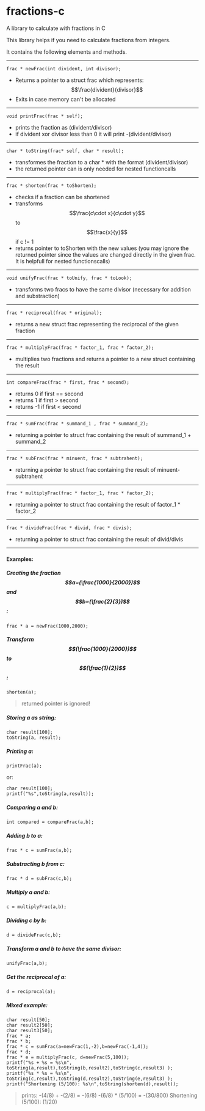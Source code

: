 # fractions-c
A library to calculate with fractions in C

This library helps if you need to calculate fractions from integers. 

It contains the following elements and methods.

------------------------------------------------

    frac * newFrac(int divident, int divisor);
    
* Returns a pointer to a struct frac which represents: $$\frac{divident}{divisor}$$
* Exits in case memory can't be allocated

---------------------------------------------
    
    void printFrac(frac * self);
    
* prints the fraction as (divident/divisor)
* if divident xor divisor less than 0 it will print -(divident/divisor)

---------------------------------------------

    char * toString(frac* self, char * result);
    
* transformes the fraction to a char * with the format (divident/divisor)
* the returned pointer can is only needed for nested functioncalls
----------------------------------------------

    frac * shorten(frac * toShorten);
    
* checks if a fraction can be shortened
* transforms $$\frac{c\cdot x}{c\cdot y}$$ to $$\frac{x}{y}$$ if c != 1 
* returns pointer to toShorten with the new values 
 (you may ignore the returned pointer since the values are changed directly in the given frac.
 It is helpfull for nested functionscalls)


---------------------------------------------

    void unifyFrac(frac * toUnify, frac * toLook);

* transforms two fracs to have the same divisor (necessary for addition and substraction)

---------------------------------------------

    frac * reciprocal(frac * original);
* returns a new struct frac representing the reciprocal of the given fraction



---------------------------------------------

    frac * multiplyFrac(frac * factor_1, frac * factor_2);
    
* multiplies two fractions and returns a pointer to a new struct containing the result

-------------------------------------------

    int compareFrac(frac * first, frac * second);
    
* returns 0 if first == second
* returns 1 if first > second
* returns -1 if first < second

-----------------------------------------

    frac * sumFrac(frac * summand_1 , frac * summand_2);
    
* returning a pointer to struct frac containing the result of summand_1 + summand_2

---------------------------------------

    frac * subFrac(frac * minuent, frac * subtrahent);
    
* returning a pointer to struct frac containing the result of minuent-subtrahent


--------------------------------------

    frac * multiplyFrac(frac * factor_1, frac * factor_2);
    
* returning a pointer to struct frac containing the result of factor_1 * factor_2

--------------------------------------

    frac * divideFrac(frac * divid, frac * divis);
    
* returning a pointer to struct frac containing the result of divid/divis

------------------------------------

#### Examples:

##### Creating the fraction  $$a=(\frac{1000}{2000})$$ and $$b=(\frac{2}{3})$$:
    frac * a = newFrac(1000,2000);

##### Transform $$(\frac{1000}{2000})$$ to $$(\frac{1}{2})$$:
    shorten(a);
>returned pointer is ignored!

##### Storing a as string:

    char result[100];
    toString(a, result);

##### Printing a:

    printFrac(a);
or:

    char result[100];
    printf("%s",toString(a,result));

##### Comparing a and b:

    int compared = compareFrac(a,b);
    
##### Adding b to a:
    frac * c = sumFrac(a,b);
    
##### Substracting b from c:
    frac * d = subFrac(c,b);
    
##### Multiply a and b:
    c = multiplyFrac(a,b);
    
##### Dividing c by b:
    d = divideFrac(c,b);
    
##### Transform a and b to have the same divisor:
    unifyFrac(a,b);
    
##### Get the reciprocal of a:
    d = reciprocal(a);
    
##### Mixed example:

    char result[50];
    char result2[50];
    char result3[50];
    frac * a;
    frac * b;
    frac * c = sumFrac(a=newFrac(1,-2),b=newFrac(-1,4));
    frac * d;
    frac * e = multiplyFrac(c, d=newFrac(5,100));
    printf("%s + %s = %s\n", toString(a,result),toString(b,result2),toString(c,result3) );
    printf("%s * %s = %s\n", toString(c,result),toString(d,result2),toString(e,result3) );
    printf("Shortening (5/100): %s\n",toString(shorten(d),result));
> prints: 
    -(4/8) + -(2/8) = -(6/8)
    -(6/8) * (5/100) = -(30/800)
    Shortening (5/100): (1/20)
    






